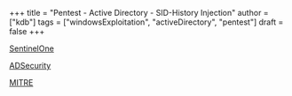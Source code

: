 +++
title = "Pentest - Active Directory - SID-History Injection"
author = ["kdb"]
tags = ["windowsExploitation", "activeDirectory", "pentest"]
draft = false
+++

[SentinelOne](https://www.sentinelone.com/blog/windows-sid-history-injection-exposure-blog/#:~:text=SID%20History%20Injection%20is%20one,privileges%20bypassing%20existing%20access%20controls.)

[ADSecurity](https://adsecurity.org/?p=1772)

[MITRE](https://attack.mitre.org/techniques/T1134/005/)
